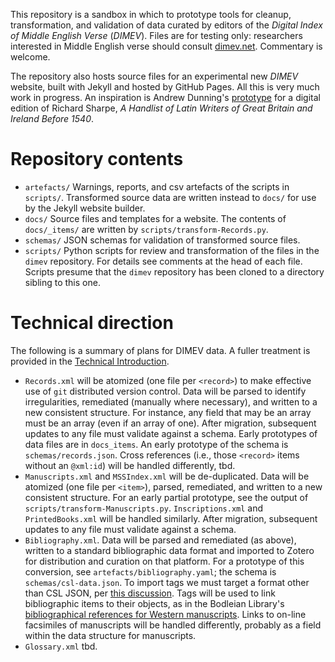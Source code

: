 This repository is a sandbox in which to prototype tools for cleanup, transformation, and validation of data curated by editors of the *Digital Index of Middle English Verse* (*DIMEV*).
Files are for testing only: researchers interested in Middle English verse should consult [dimev.net](https://www.dimev.net/).
Commentary is welcome.

The repository also hosts source files for an experimental new *DIMEV* website, built with Jekyll and hosted by GitHub Pages.
All this is very much work in progress.
An inspiration is Andrew Dunning's [prototype](https://github.com/medievallibraries/latin-writers) for a digital edition of Richard Sharpe, *A Handlist of Latin Writers of Great Britain and Ireland Before 1540*.

# Repository contents

- `artefacts/`
  Warnings, reports, and csv artefacts of the scripts in `scripts/`.
  Transformed source data are written instead to `docs/` for use by the Jekyll website builder.
- `docs/`
  Source files and templates for a website.
  The contents of `docs/_items/` are written by `scripts/transform-Records.py`.
- `schemas/`
  JSON schemas for validation of transformed source files.
- `scripts/`
  Python scripts for review and transformation of the files in the `dimev` repository.
  For details see comments at the head of each file.
  Scripts presume that the `dimev` repository has been cloned to a directory sibling to this one.

# Technical direction

The following is a summary of plans for DIMEV data.
A fuller treatment is provided in the [Technical Introduction](https://github.com/digital-index-of-middle-english-verse/dimev/releases/latest/download/documentation.pdf).

- `Records.xml` will be atomized (one file per `<record>`) to make effective use of `git` distributed version control.
  Data will be parsed to identify irregularities, remediated (manually where necessary), and written to a new consistent structure.
  For instance, any field that may be an array must be an array (even if an array of one).
  After migration, subsequent updates to any file must validate against a schema.
  Early prototypes of data files are in `docs_items`.
  An early prototype of the schema is `schemas/records.json`.
  Cross references (i.e., those `<record>` items without an `@xml:id`) will be handled differently, tbd.
- `Manuscripts.xml` and `MSSIndex.xml` will be de-duplicated.
  Data will be atomized (one file per `<item>`), parsed, remediated, and written to a new consistent structure.
  For an early partial prototype, see the output of `scripts/transform-Manuscripts.py`.
  `Inscriptions.xml` and `PrintedBooks.xml` will be handled similarly.
  After migration, subsequent updates to any file must validate against a schema.
- `Bibliography.xml`.
  Data will be parsed and remediated (as above), written to a standard bibliographic data format and imported to Zotero for distribution and curation on that platform.
  For a prototype of this conversion, see `artefacts/bibliography.yaml`; the schema is `schemas/csl-data.json`.
  To import tags we must target a format other than CSL JSON, per [this discussion](https://forums.zotero.org/discussion/115214/importing-tags-from-bibliographic-data-formats).
  Tags will be used to link bibliographic items to their objects, as in the Bodleian Library's [bibliographical references for Western manuscripts](https://www.zotero.org/bodleianwmss/library).
  Links to on-line facsimiles of manuscripts will be handled differently, probably as a field within the data structure for manuscripts.
- `Glossary.xml` tbd.
